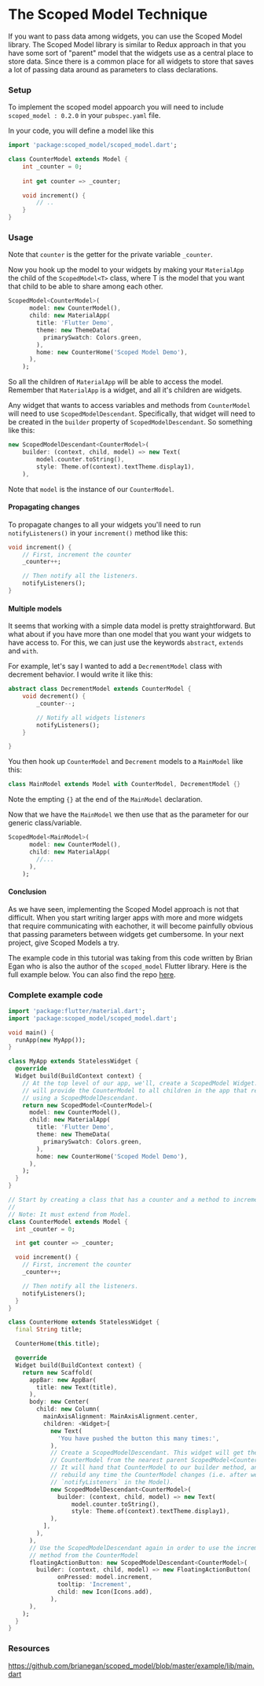 # The Scoped Model Technique

If you want to pass data among widgets, you can
use the Scoped Model library. The Scoped Model
library is similar to Redux approach in that 
you have some sort of "parent" model that the widgets
use as a central place to store data. Since
there is a common place for all widgets to store
that saves a lot of passing data around as
parameters to class declarations.

### Setup

To implement the scoped model appoarch you will need to 
include `scoped_model : 0.2.0` in your `pubspec.yaml`
file.

In your code, you will define a model like this
```dart
import 'package:scoped_model/scoped_model.dart';

class CounterModel extends Model {
    int _counter = 0;
    
    int get counter => _counter;

    void increment() {
        // ..
    }
}
```

### Usage

Note that `counter` is the getter for the private
variable `_counter`.

Now you hook up the model to your widgets by
making your `MaterialApp` the child of the `ScopedModel<T>`
class, where T is the model that you want that child to 
be able to share among each other.
```dart
ScopedModel<CounterModel>(
      model: new CounterModel(),
      child: new MaterialApp(
        title: 'Flutter Demo',
        theme: new ThemeData(
          primarySwatch: Colors.green,
        ),
        home: new CounterHome('Scoped Model Demo'),
      ),
    );
```
So all the children of `MaterialApp` will be able to 
access the model. Remember that `MaterialApp` is a
widget, and all it's children are widgets.

Any widget that wants to access variables
and methods from `CounterModel` will need to use
`ScopedModelDescendant`. Specifically, that
widget will need to be created in the `builder` property
of `ScopedModelDescendant`. So something like this:

```dart
new ScopedModelDescendant<CounterModel>(
    builder: (context, child, model) => new Text(
        model.counter.toString(),
        style: Theme.of(context).textTheme.display1),
    ),
```
Note that `model` is the instance of our `CounterModel`.

#### Propagating changes

To propagate changes to all your widgets you'll
need to run `notifyListeners()` in your `increment()`
method like this:

```dart
void increment() {
    // First, increment the counter
    _counter++;

    // Then notify all the listeners.
    notifyListeners();
}
```


#### Multiple models
It seems that working with a simple data model is pretty
straightforward. But what about if you have more than 
one model that you want your widgets to have access to.
For this, we can just use the keywords `abstract`, `extends`
and `with`. 

For example, let's say I wanted to add a `DecrementModel`
class with decrement behavior. I would write it like this:

```dart
abstract class DecrementModel extends CounterModel {
    void decrement() {
        _counter--;

        // Notify all widgets listeners
        notifyListeners();
    }

}
```
You then hook up `CounterModel` and `Decrement` models
to a `MainModel` like this:

```dart
class MainModel extends Model with CounterModel, DecrementModel {}
```
Note the empting `{}` at the end of the `MainModel` declaration.

Now that we have the `MainModel` we then use
that as the parameter for our generic class/variable.

```dart
ScopedModel<MainModel>(
      model: new CounterModel(),
      child: new MaterialApp(
        //...
      ),
    );
```

#### Conclusion
As we have seen, implementing the Scoped Model approach
is not that difficult. When you start writing 
larger apps with more and more widgets that require
communicating with eachother, it will become
painfully obvious that passing parameters between
widgets get cumbersome. In your next project, give Scoped
Models a try.

The example code in this tutorial was taking from 
this code written by Brian Egan who is also the
author of the `scoped_model` Flutter library. Here
is the full example below. You can also find the repo
[here](https://github.com/brianegan/scoped_model/blob/master/example/lib/main.dart).

### Complete example code
```dart
import 'package:flutter/material.dart';
import 'package:scoped_model/scoped_model.dart';

void main() {
  runApp(new MyApp());
}

class MyApp extends StatelessWidget {
  @override
  Widget build(BuildContext context) {
    // At the top level of our app, we'll, create a ScopedModel Widget. This
    // will provide the CounterModel to all children in the app that request it
    // using a ScopedModelDescendant.
    return new ScopedModel<CounterModel>(
      model: new CounterModel(),
      child: new MaterialApp(
        title: 'Flutter Demo',
        theme: new ThemeData(
          primarySwatch: Colors.green,
        ),
        home: new CounterHome('Scoped Model Demo'),
      ),
    );
  }
}

// Start by creating a class that has a counter and a method to increment it.
//
// Note: It must extend from Model.
class CounterModel extends Model {
  int _counter = 0;

  int get counter => _counter;

  void increment() {
    // First, increment the counter
    _counter++;

    // Then notify all the listeners.
    notifyListeners();
  }
}

class CounterHome extends StatelessWidget {
  final String title;

  CounterHome(this.title);

  @override
  Widget build(BuildContext context) {
    return new Scaffold(
      appBar: new AppBar(
        title: new Text(title),
      ),
      body: new Center(
        child: new Column(
          mainAxisAlignment: MainAxisAlignment.center,
          children: <Widget>[
            new Text(
              'You have pushed the button this many times:',
            ),
            // Create a ScopedModelDescendant. This widget will get the
            // CounterModel from the nearest parent ScopedModel<CounterModel>.
            // It will hand that CounterModel to our builder method, and
            // rebuild any time the CounterModel changes (i.e. after we
            // `notifyListeners` in the Model).
            new ScopedModelDescendant<CounterModel>(
              builder: (context, child, model) => new Text(
                  model.counter.toString(),
                  style: Theme.of(context).textTheme.display1),
            ),
          ],
        ),
      ),
      // Use the ScopedModelDescendant again in order to use the increment
      // method from the CounterModel
      floatingActionButton: new ScopedModelDescendant<CounterModel>(
        builder: (context, child, model) => new FloatingActionButton(
              onPressed: model.increment,
              tooltip: 'Increment',
              child: new Icon(Icons.add),
            ),
      ),
    );
  }
}
```


### Resources

https://github.com/brianegan/scoped_model/blob/master/example/lib/main.dart